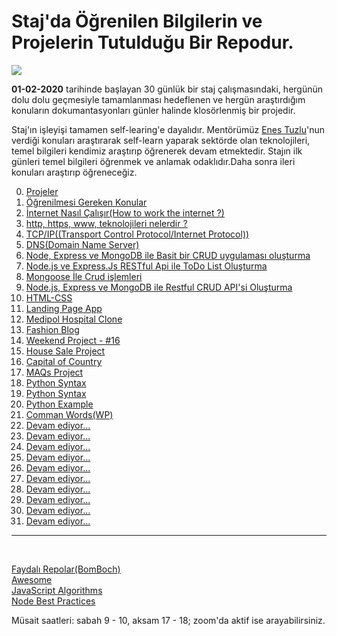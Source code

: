 # Staj'da Öğrenilen Bilgilerin ve Projelerin Tutulduğu Bir Repodur.

![](https://www.businessstudent.com/wp-content/uploads/2018/08/internships.jpg)

**01-02-2020** tarihinde başlayan 30 günlük bir staj çalışmasındaki, hergünün dolu dolu geçmesiyle tamamlanması hedeflenen ve hergün araştırdığım konuların dokumantasyonları günler halinde klosörlenmiş bir projedir.

Staj'ın işleyişi tamamen self-learing'e dayalıdır. Mentörümüz [Enes Tuzlu](https://github.com/hayatbayramolsa)'nun verdiği konuları araştırarak self-learn yaparak sektörde olan teknolojileri, temel bilgileri kendimiz araştırıp öğrenerek devam etmektedir. Stajın ilk günleri temel bilgileri öğrenmek ve anlamak odaklıdır.Daha sonra ileri konuları araştırıp öğreneceğiz.

0. [Projeler](https://github.com/cihatdev/staj/tree/master/00-Projeler-%F0%9F%94%A5)
1. [Öğrenilmesi Gereken Konular](https://github.com/cihatdev/staj/tree/master/01-02-Pazartesi)
2. [İnternet Nasıl Çalışır(How to work the internet ?)](https://github.com/cihatdev/staj/tree/master/02-02-Sal%C4%B1)
3. [http, https, www, teknolojileri nelerdir ?](https://github.com/cihatdev/staj/tree/master/03-02-%C3%87ar%C5%9Famba)
4. [TCP/IP((Transport Control Protocol/Internet Protocol))](https://github.com/cihatdev/staj/tree/master/04-02-Per%C5%9Fembe)
5. [DNS(Domain Name Server)](https://github.com/cihatdev/staj/tree/master/05-02-Cuma)
6. [Node, Express ve MongoDB ile Basit bir CRUD uygulaması oluşturma](https://github.com/cihatdev/staj/tree/master/06-02-Cumartesi)
7. [Node.js ve Express.Js RESTful Api ile ToDo List Oluşturma](https://github.com/cihatdev/staj/tree/master/07-02-Pazar)
8. [Mongoose İle Crud işlemleri](https://github.com/cihatdev/staj/tree/master/08-02-Pazartesi)
9. [Node.js, Express ve MongoDB ile Restful CRUD API'si Oluşturma](https://github.com/cihatdev/staj/tree/master/09-02-Salı)
10. [HTML-CSS](https://github.com/cihatdev/staj/tree/master/10-02-Çarşamba)
11. [Landing Page App](https://github.com/cihatdev/staj/tree/master/11-02-Perşembe)
12. [Medipol Hospital Clone](https://github.com/cihatdev/staj/tree/master/12-02-Cuma)
13. [Fashion Blog](https://github.com/cihatdev/staj/tree/master/13-02-Cumartesi)
14. [Weekend Project - #16](https://github.com/cihatdev/staj/tree/master/14-02-Pazar)
15. [House Sale Project](https://github.com/cihatdev/staj/tree/master/15-02-Pazartesi)
16. [Capital of Country](https://github.com/cihatdev/staj/tree/master/16-02-Salı)
17. [MAQs Project](https://github.com/cihatdev/staj/tree/master/17-02-Çarşamba)
18. [Python Syntax](https://github.com/cihatdev/staj/tree/master/18-02-Perşembe)
19. [Python Syntax](https://github.com/cihatdev/staj/tree/master/19-02-Cuma)
20. [Python Example](https://github.com/cihatdev/staj/tree/master/20-02-Cumartesi)
21. [Comman Words(WP)](https://github.com/cihatdev/staj/tree/master/21-02-Pazar)
22. [Devam ediyor...](https://github.com/cihatdev/staj/tree/master/22-02-Pazartesi)
23. [Devam ediyor...](https://github.com/cihatdev/staj/tree/master/23-02-Salı)
24. [Devam ediyor...](https://github.com/cihatdev/staj/tree/master/24-02-Çarşamba)
25. [Devam ediyor...](https://github.com/cihatdev/staj/tree/master/25-02-Perşembe)
26. [Devam ediyor...](https://github.com/cihatdev/staj/tree/master/26-02-Cuma)
27. [Devam ediyor...](https://github.com/cihatdev/staj/tree/master/27-02-Cumartesi)
28. [Devam ediyor...](https://github.com/cihatdev/staj/tree/master/28-02-Pazar)
29. [Devam ediyor...](https://github.com/cihatdev/staj/tree/master/29-02-Pazartesi)
30. [Devam ediyor...](https://github.com/cihatdev/staj/tree/master/30-02-Salı)
31. [Devam ediyor...](https://github.com/cihatdev/staj/tree/master/31-02-Çarşamba)

<hr>
<br>

[Faydalı Repolar(BomBoch)](https://github.com/BomBoch)<br>
[Awesome](https://github.com/sindresorhus/awesome)<br>
[JavaScript Algorithms](https://github.com/trekhleb/javascript-algorithms/blob/master/README.tr-TR.md)<br>
[Node Best Practices](https://github.com/goldbergyoni/nodebestpractices)<br>

Müsait saatleri: sabah 9 - 10, aksam 17 - 18;
zoom'da aktif ise arayabilirsiniz.
